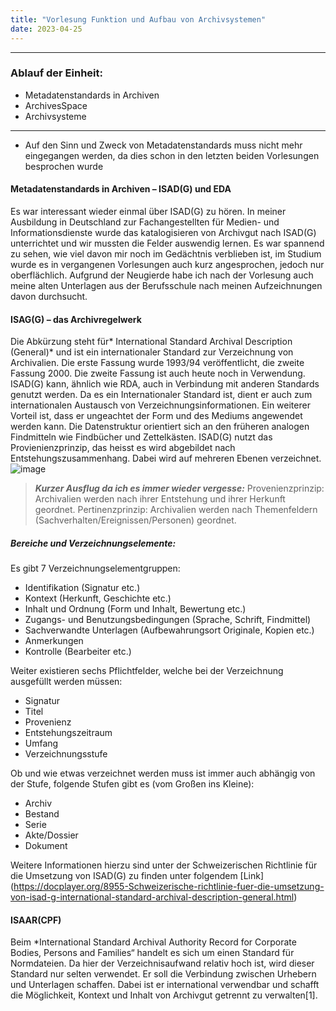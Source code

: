 ```yaml
---
title: "Vorlesung Funktion und Aufbau von Archivsystemen"
date: 2023-04-25
---
```

---
### Ablauf der Einheit:
-	Metadatenstandards in Archiven
-	ArchivesSpace
-	Archivsysteme
---
-	Auf den Sinn und Zweck von Metadatenstandards muss nicht mehr eingegangen werden, da dies schon in den letzten beiden Vorlesungen besprochen wurde

#### Metadatenstandards in Archiven – ISAD(G) und EDA

Es war interessant wieder einmal  über ISAD(G) zu hören. In meiner Ausbildung in Deutschland zur Fachangestellten für Medien- und Informationsdienste wurde das katalogisieren von Archivgut nach ISAD(G) unterrichtet und wir mussten die Felder auswendig lernen. Es war spannend zu sehen, wie viel davon mir noch im Gedächtnis verblieben ist, im Studium wurde es in vergangenen Vorlesungen auch kurz angesprochen, jedoch nur oberflächlich. Aufgrund der Neugierde habe ich nach der Vorlesung auch meine alten Unterlagen aus der Berufsschule nach meinen Aufzeichnungen davon durchsucht.

#### ISAG(G) – das Archivregelwerk
Die Abkürzung steht für* International Standard Archival Description (General)* und ist ein internationaler Standard zur Verzeichnung von Archivalien. Die erste Fassung wurde 1993/94 veröffentlicht, die zweite Fassung 2000. Die zweite Fassung ist auch heute noch in Verwendung. ISAD(G) kann, ähnlich wie RDA, auch in Verbindung mit anderen Standards genutzt werden. Da es ein Internationaler Standard ist, dient er auch zum internationalen Austausch von Verzeichnungsinformationen. Ein weiterer Vorteil ist, dass er ungeachtet der Form und des Mediums angewendet werden kann.  Die Datenstruktur orientiert sich an den früheren analogen Findmitteln wie Findbücher und Zettelkästen. ISAD(G) nutzt das Provienienzprinzip, das heisst es wird abgebildet nach Entstehungszusammenhang. Dabei wird auf mehreren Ebenen verzeichnet. 
  ![image](https://github.com/siefertheres/lerntagebuch_bain/assets/92806411/1078384e-9175-4086-a764-ef226e1973e0)


>**_Kurzer Ausflug da ich es immer wieder vergesse:_**
Provenienzprinzip: Archivalien werden nach ihrer Entstehung und ihrer Herkunft geordnet.
Pertinenzprinzip: Archivalien werden nach Themenfeldern (Sachverhalten/Ereignissen/Personen) geordnet.

##### Bereiche und Verzeichnungselemente:
Es gibt 7 Verzeichnungselementgruppen:
-	Identifikation (Signatur etc.)
-	Kontext (Herkunft, Geschichte etc.)
-	Inhalt und Ordnung (Form und Inhalt, Bewertung etc.)
-	Zugangs- und Benutzungsbedingungen (Sprache, Schrift, Findmittel)
-	Sachverwandte Unterlagen (Aufbewahrungsort Originale, Kopien etc.)
-	Anmerkungen 
-	Kontrolle (Bearbeiter etc.)

Weiter existieren sechs Pflichtfelder, welche bei der Verzeichnung ausgefüllt werden müssen:
-	Signatur
-	Titel
-	Provenienz
-	Entstehungszeitraum
-	Umfang
-	Verzeichnungsstufe

Ob und wie etwas verzeichnet werden muss ist immer auch abhängig von der Stufe, folgende Stufen gibt es (vom Großen ins Kleine):
-	Archiv
-	Bestand
-	Serie
-	Akte/Dossier
-	Dokument

Weitere Informationen hierzu sind unter der Schweizerischen Richtlinie für die Umsetzung von ISAD(G) zu finden unter folgendem [Link] (https://docplayer.org/8955-Schweizerische-richtlinie-fuer-die-umsetzung-von-isad-g-international-standard-archival-description-general.html) 

#### ISAAR(CPF)
Beim *International Standard Archival Authority Record for Corporate Bodies, Persons and Families“ handelt es sich um einen Standard für Normdateien. Da hier der Verzeichnisaufwand relativ hoch ist, wird dieser Standard nur selten verwendet. Er soll die Verbindung zwischen Urhebern und Unterlagen schaffen. Dabei ist er international verwendbar und schafft die Möglichkeit, Kontext und Inhalt von Archivgut getrennt zu verwalten[1].



